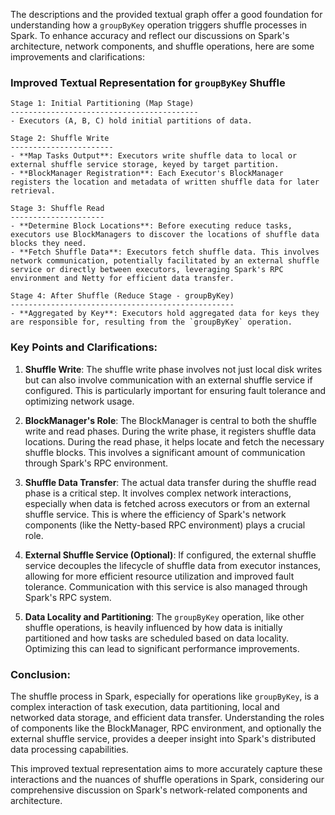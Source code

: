 The descriptions and the provided textual graph offer a good foundation for understanding how a `groupByKey` operation triggers shuffle processes in Spark. To enhance accuracy and reflect our discussions on Spark's architecture, network components, and shuffle operations, here are some improvements and clarifications:

### Improved Textual Representation for `groupByKey` Shuffle

```
Stage 1: Initial Partitioning (Map Stage)
------------------------------------------
- Executors (A, B, C) hold initial partitions of data.

Stage 2: Shuffle Write
-----------------------
- **Map Tasks Output**: Executors write shuffle data to local or external shuffle service storage, keyed by target partition.
- **BlockManager Registration**: Each Executor's BlockManager registers the location and metadata of written shuffle data for later retrieval.

Stage 3: Shuffle Read
---------------------
- **Determine Block Locations**: Before executing reduce tasks, executors use BlockManagers to discover the locations of shuffle data blocks they need.
- **Fetch Shuffle Data**: Executors fetch shuffle data. This involves network communication, potentially facilitated by an external shuffle service or directly between executors, leveraging Spark's RPC environment and Netty for efficient data transfer.

Stage 4: After Shuffle (Reduce Stage - groupByKey)
--------------------------------------------------
- **Aggregated by Key**: Executors hold aggregated data for keys they are responsible for, resulting from the `groupByKey` operation.
```

### Key Points and Clarifications:

1. **Shuffle Write**: The shuffle write phase involves not just local disk writes but can also involve communication with an external shuffle service if configured. This is particularly important for ensuring fault tolerance and optimizing network usage.

2. **BlockManager's Role**: The BlockManager is central to both the shuffle write and read phases. During the write phase, it registers shuffle data locations. During the read phase, it helps locate and fetch the necessary shuffle blocks. This involves a significant amount of communication through Spark's RPC environment.

3. **Shuffle Data Transfer**: The actual data transfer during the shuffle read phase is a critical step. It involves complex network interactions, especially when data is fetched across executors or from an external shuffle service. This is where the efficiency of Spark's network components (like the Netty-based RPC environment) plays a crucial role.

4. **External Shuffle Service (Optional)**: If configured, the external shuffle service decouples the lifecycle of shuffle data from executor instances, allowing for more efficient resource utilization and improved fault tolerance. Communication with this service is also managed through Spark's RPC system.

5. **Data Locality and Partitioning**: The `groupByKey` operation, like other shuffle operations, is heavily influenced by how data is initially partitioned and how tasks are scheduled based on data locality. Optimizing this can lead to significant performance improvements.

### Conclusion:

The shuffle process in Spark, especially for operations like `groupByKey`, is a complex interaction of task execution, data partitioning, local and networked data storage, and efficient data transfer. Understanding the roles of components like the BlockManager, RPC environment, and optionally the external shuffle service, provides a deeper insight into Spark's distributed data processing capabilities.

This improved textual representation aims to more accurately capture these interactions and the nuances of shuffle operations in Spark, considering our comprehensive discussion on Spark's network-related components and architecture.
